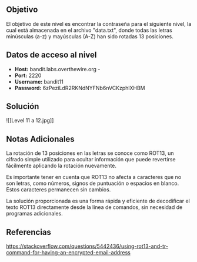 ## Objetivo
El objetivo de este nivel es encontrar la contraseña para el siguiente nivel, la cual está almacenada en el archivo "data.txt", donde todas las letras minúsculas (a-z) y mayúsculas (A-Z) han sido rotadas 13 posiciones.
## Datos de acceso al nivel
- **Host:** bandit.labs.overthewire.org -
- **Port:** 2220 
- **Username:** bandit11
- **Password:**  6zPeziLdR2RKNdNYFNb6nVCKzphlXHBM
## Solución
![[Level 11 a 12.jpg]]
## Notas Adicionales
La rotación de 13 posiciones en las letras se conoce como ROT13, un cifrado simple utilizado para ocultar información que puede revertirse fácilmente aplicando la rotación nuevamente.

Es importante tener en cuenta que ROT13 no afecta a caracteres que no son letras, como números, signos de puntuación o espacios en blanco. Estos caracteres permanecen sin cambios.

La solución proporcionada es una forma rápida y eficiente de decodificar el texto ROT13 directamente desde la línea de comandos, sin necesidad de programas adicionales.
## Referencias
https://stackoverflow.com/questions/5442436/using-rot13-and-tr-command-for-having-an-encrypted-email-address